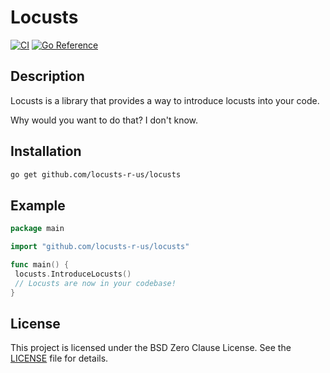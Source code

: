 # Locusts

[![CI](https://github.com/locusts-r-us/locusts/actions/workflows/go.yml/badge.svg)](https://github.com/locusts-r-us/locusts/actions/workflows/go.yml)
[![Go Reference](https://pkg.go.dev/badge/github.com/locusts-r-us/locusts.svg)](https://pkg.go.dev/github.com/locusts-r-us/locusts)

## Description

Locusts is a library that provides a way to introduce locusts into your code.

Why would you want to do that? I don't know.

## Installation

```sh
go get github.com/locusts-r-us/locusts
```

## Example

```go
package main

import "github.com/locusts-r-us/locusts"

func main() {
 locusts.IntroduceLocusts()
 // Locusts are now in your codebase!
}
```

## License

This project is licensed under the BSD Zero Clause License. See the [LICENSE](../LICENSE) file for details.

